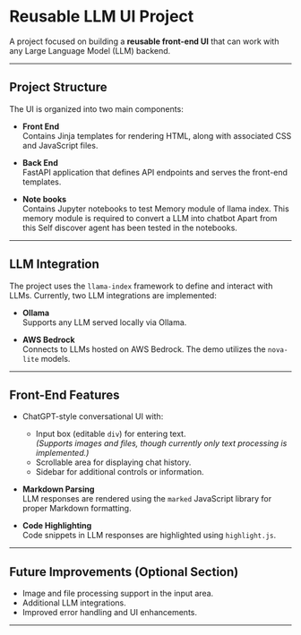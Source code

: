 
# **Reusable LLM UI Project**

A project focused on building a **reusable front-end UI** that can work with any Large Language Model (LLM) backend.

---

## **Project Structure**

The UI is organized into two main components:

- **Front End**  
  Contains Jinja templates for rendering HTML, along with associated CSS and JavaScript files.

- **Back End**  
  FastAPI application that defines API endpoints and serves the front-end templates.

- **Note books**  
  Contains Jupyter notebooks to test Memory module of llama index. This memory module is required to convert a LLM into chatbot
  Apart from this Self discover agent has been tested in the notebooks. 

---

## **LLM Integration**

The project uses the `llama-index` framework to define and interact with LLMs. Currently, two LLM integrations are implemented:

- **Ollama**  
  Supports any LLM served locally via Ollama.

- **AWS Bedrock**  
  Connects to LLMs hosted on AWS Bedrock. The demo utilizes the `nova-lite` models.

---

## **Front-End Features**

- ChatGPT-style conversational UI with:
  - Input box (editable `div`) for entering text.  
    *(Supports images and files, though currently only text processing is implemented.)*  
  - Scrollable area for displaying chat history.
  - Sidebar for additional controls or information.

- **Markdown Parsing**  
  LLM responses are rendered using the `marked` JavaScript library for proper Markdown formatting.

- **Code Highlighting**  
  Code snippets in LLM responses are highlighted using `highlight.js`.

---

## **Future Improvements (Optional Section)**

- Image and file processing support in the input area.
- Additional LLM integrations.
- Improved error handling and UI enhancements.

---
